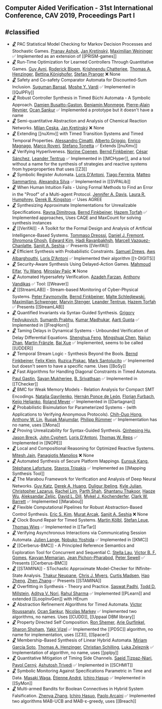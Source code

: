 ## Computer Aided Verification - 31st International Conference, CAV 2019, Proceedings Part I
#classified
---
-	[🔓](https://doi.org/10.1007/978-3-030-25540-4_29) PAC Statistical Model Checking for Markov Decision Processes and Stochastic Games.
	[Pranav Ashok](https://dblp.org/pid/200/8227.html), [Jan Kretínský](https://dblp.org/pid/95/6511.html), [Maximilian Weininger](https://dblp.org/pid/194/2910.html)
	✅ Implemented as an extension of [[PRISM-games]]
-	[🔓](https://doi.org/10.1007/978-3-030-25540-4_36) Run-Time Optimization for Learned Controllers Through Quantitative Games.
	[Guy Avni](https://dblp.org/pid/07/10110.html), [Roderick Bloem](https://dblp.org/pid/80/1300.html), [Krishnendu Chatterjee](https://dblp.org/pid/92/5602.html), [Thomas A. Henzinger](https://dblp.org/pid/h/ThomasAHenzinger.html), [Bettina Könighofer](https://dblp.org/pid/117/3735.html), [Stefan Pranger](https://dblp.org/pid/244/8267.html)
	❌ None
-	[🔓](https://doi.org/10.1007/978-3-030-25540-4_4) Safety and Co-safety Comparator Automata for Discounted-Sum Inclusion.
	[Suguman Bansal](https://dblp.org/pid/217/4777.html), [Moshe Y. Vardi](https://dblp.org/pid/v/MosheYVardi.html)
	✅ Implemented in [[QuIPFly]]
-	[🔓](https://doi.org/10.1007/978-3-030-25540-4_33) Robust Controller Synthesis in Timed Büchi Automata - A Symbolic Approach.
	[Damien Busatto-Gaston](https://dblp.org/pid/194/2532.html), [Benjamin Monmege](https://dblp.org/pid/85/733.html), [Pierre-Alain Reynier](https://dblp.org/pid/55/5954.html), [Ocan Sankur](https://dblp.org/pid/11/7805.html)
	✅ Implemented a prototype but it doesn't have a name
-	[🔓](https://doi.org/10.1007/978-3-030-25540-4_28) Semi-quantitative Abstraction and Analysis of Chemical Reaction Networks.
	[Milan Ceska](https://dblp.org/pid/213/3728.html), [Jan Kretínský](https://dblp.org/pid/95/6511.html)
	❌ None
-	[🔓](https://doi.org/10.1007/978-3-030-25540-4_21) Extending [[nuXmv]] with Timed Transition Systems and Timed Temporal Properties.
	[Alessandro Cimatti](https://dblp.org/pid/13/5961.html), [Alberto Griggio](https://dblp.org/pid/19/3686.html), [Enrico Magnago](https://dblp.org/pid/244/8257.html), [Marco Roveri](https://dblp.org/pid/83/563.html), [Stefano Tonetta](https://dblp.org/pid/t/StefanoTonetta.html)
	✅ Extends [[nuXmv]]
-	[🔓](https://doi.org/10.1007/978-3-030-25540-4_7) Verifying Hyperliveness.
	[Norine Coenen](https://dblp.org/pid/167/7922.html), [Bernd Finkbeiner](https://dblp.org/pid/73/4443.html), [César Sánchez](https://dblp.org/pid/38/1858.html), [Leander Tentrup](https://dblp.org/pid/143/2715.html)
	✅ Implemented in [[MCHyper]], and a tool without a name for the synthesis of strategies and reactive systems from hyperproperties that uses [[Z3]]
-	[🔓](https://doi.org/10.1007/978-3-030-25540-4_1) Symbolic Register Automata.
	[Loris D'Antoni](https://dblp.org/pid/85/770.html), [Tiago Ferreira](https://dblp.org/pid/201/3471.html), [Matteo Sammartino](https://dblp.org/pid/120/2179.html), [Alexandra Silva](https://dblp.org/pid/92/1378-1.html)
	✅ Implemented in [[SVPALib]]
-	[🔓](https://doi.org/10.1007/978-3-030-25540-4_20) When Human Intuition Fails - Using Formal Methods to Find an Error in the "Proof" of a Multi-agent Protocol.
	[Jennifer A. Davis](https://dblp.org/pid/72/871.html), [Laura R. Humphrey](https://dblp.org/pid/144/8597.html), [Derek B. Kingston](https://dblp.org/pid/41/6176.html)
	✅ Uses AGREE
-	[🔓](https://doi.org/10.1007/978-3-030-25540-4_13) Synthesizing Approximate Implementations for Unrealizable Specifications.
	[Rayna Dimitrova](https://dblp.org/pid/69/2960.html), [Bernd Finkbeiner](https://dblp.org/pid/73/4443.html), [Hazem Torfah](https://dblp.org/pid/140/9733.html)
	✅ Implemented approaches, Uses CAQE and MaxCount for solving synthesis instances
-	[🔓](https://doi.org/10.1007/978-3-030-25540-4_25) [[VerifAI]] - A Toolkit for the Formal Design and Analysis of Artificial Intelligence-Based Systems.
	[Tommaso Dreossi](https://dblp.org/pid/117/9140.html), [Daniel J. Fremont](https://dblp.org/pid/144/7602.html), [Shromona Ghosh](https://dblp.org/pid/164/5676.html), [Edward Kim](https://dblp.org/pid/06/445.html), [Hadi Ravanbakhsh](https://dblp.org/pid/134/9799.html), [Marcell Vazquez-Chanlatte](https://dblp.org/pid/192/1518.html), [Sanjit A. Seshia](https://dblp.org/pid/s/SanjitASeshia.html)
	✅ Presents [[VerifAI]]
-	[🔓](https://doi.org/10.1007/978-3-030-25540-4_15) Efficient Synthesis with Probabilistic Constraints.
	[Samuel Drews](https://dblp.org/pid/182/9259.html), [Aws Albarghouthi](https://dblp.org/pid/90/8295.html), [Loris D'Antoni](https://dblp.org/pid/85/770.html)
	✅ Implemented their algorithm [[τ-DIGITS]]
-	[🔓](https://doi.org/10.1007/978-3-030-25540-4_10) Security-Aware Synthesis Using Delayed-Action Games.
	[Mahmoud Elfar](https://dblp.org/pid/198/8166.html), [Yu Wang](https://dblp.org/pid/02/5889-44.html), [Miroslav Pajic](https://dblp.org/pid/74/7446.html)
	❌ None
-	[🔓](https://doi.org/10.1007/978-3-030-25540-4_11) Automated Hypersafety Verification.
	[Azadeh Farzan](https://dblp.org/pid/89/148.html), [Anthony Vandikas](https://dblp.org/pid/241/7113.html)
	✅ Tool: [[Weaver]]
-	[🔓](https://doi.org/10.1007/978-3-030-25540-4_24) [[StreamLAB]] - Stream-based Monitoring of Cyber-Physical Systems.
	[Peter Faymonville](https://dblp.org/pid/05/7445.html), [Bernd Finkbeiner](https://dblp.org/pid/73/4443.html), [Malte Schledjewski](https://dblp.org/pid/244/8206.html), [Maximilian Schwenger](https://dblp.org/pid/191/6041.html), [Marvin Stenger](https://dblp.org/pid/189/1078.html), [Leander Tentrup](https://dblp.org/pid/143/2715.html), [Hazem Torfah](https://dblp.org/pid/140/9733.html)
	✅ Presents [[StreamLAB]]
-	[🔓](https://doi.org/10.1007/978-3-030-25540-4_14) Quantified Invariants via Syntax-Guided Synthesis.
	[Grigory Fedyukovich](https://dblp.org/pid/43/8810.html), [Sumanth Prabhu](https://dblp.org/pid/206/6798-1.html), [Kumar Madhukar](https://dblp.org/pid/134/8956.html), [Aarti Gupta](https://dblp.org/pid/18/2229.html)
	✅ Implemented in [[FreqHorn]]
-	[🔓](https://doi.org/10.1007/978-3-030-25540-4_37) Taming Delays in Dynamical Systems - Unbounded Verification of Delay Differential Equations.
	[Shenghua Feng](https://dblp.org/pid/232/3100.html), [Mingshuai Chen](https://dblp.org/pid/169/1207.html), [Naijun Zhan](https://dblp.org/pid/63/1911.html), [Martin Fränzle](https://dblp.org/pid/34/3263.html), [Bai Xue](https://dblp.org/pid/74/2716-1.html)
	✅ Implemented, seems to be called [[UDDER]]
-	[🔓](https://doi.org/10.1007/978-3-030-25540-4_35) Temporal Stream Logic - Synthesis Beyond the Bools.
	[Bernd Finkbeiner](https://dblp.org/pid/73/4443.html), [Felix Klein](https://dblp.org/pid/80/8313-1.html), [Ruzica Piskac](https://dblp.org/pid/p/RuzicaPiskac.html), [Mark Santolucito](https://dblp.org/pid/115/9332.html)
	✅ Implemented but doesn't seem to have a specific name. Uses [[BoSy]]
-	[🔓](https://doi.org/10.1007/978-3-030-25540-4_3) Fast Algorithms for Handling Diagonal Constraints in Timed Automata.
	[Paul Gastin](https://dblp.org/pid/g/PaulGastin.html), [Sayan Mukherjee](https://dblp.org/pid/52/5375-2.html), [B. Srivathsan](https://dblp.org/pid/86/8295.html)
	✅ Implemented in [[TChecker]]
-	[🔓](https://doi.org/10.1007/978-3-030-25540-4_19) BMC for Weak Memory Models - Relation Analysis for Compact SMT Encodings.
	[Natalia Gavrilenko](https://dblp.org/pid/244/8281.html), [Hernán Ponce de León](https://dblp.org/pid/57/11444.html), [Florian Furbach](https://dblp.org/pid/157/6706.html), [Keijo Heljanko](https://dblp.org/pid/h/KeijoHeljanko.html), [Roland Meyer](https://dblp.org/pid/86/3051.html)
	✅ Implemented in [[Dartagnan]]
-	[🔓](https://doi.org/10.1007/978-3-030-25540-4_27) Probabilistic Bisimulation for Parameterized Systems - (with Applications to Verifying Anonymous Protocols).
	[Chih-Duo Hong](https://dblp.org/pid/00/8296.html), [Anthony W. Lin](https://dblp.org/pid/38/2655.html), [Rupak Majumdar](https://dblp.org/pid/71/1981.html), [Philipp Rümmer](https://dblp.org/pid/79/5611.html)
	✅ Implementation has no name, uses [[Mona]]
-	[🔓](https://doi.org/10.1007/978-3-030-25540-4_18) Proving Unrealizability for Syntax-Guided Synthesis.
	[Qinheping Hu](https://dblp.org/pid/201/4822.html), [Jason Breck](https://dblp.org/pid/148/1307.html), [John Cyphert](https://dblp.org/pid/211/9268.html), [Loris D'Antoni](https://dblp.org/pid/85/770.html), [Thomas W. Reps](https://dblp.org/pid/r/TWReps.html)
	✅ Implemented in [[NOPE]]
-	[🔓](https://doi.org/10.1007/978-3-030-25540-4_32) Local and Compositional Reasoning for Optimized Reactive Systems.
	[Mitesh Jain](https://dblp.org/pid/133/8487.html), [Panagiotis Manolios](https://dblp.org/pid/40/4888.html)
	❌ None
-	[🔓](https://doi.org/10.1007/978-3-030-25540-4_12) Automated Synthesis of Secure Platform Mappings.
	[Eunsuk Kang](https://dblp.org/pid/49/2420.html), [Stéphane Lafortune](https://dblp.org/pid/22/3097.html), [Stavros Tripakis](https://dblp.org/pid/85/6852.html)
	✅ Implemented as [[Mapping Synthesis Tool]]
-	[🔓](https://doi.org/10.1007/978-3-030-25540-4_26) The Marabou Framework for Verification and Analysis of Deep Neural Networks.
	[Guy Katz](https://dblp.org/pid/23/10321.html), [Derek A. Huang](https://dblp.org/pid/244/8209.html), [Duligur Ibeling](https://dblp.org/pid/220/3264.html), [Kyle Julian](https://dblp.org/pid/195/5867.html), [Christopher Lazarus](https://dblp.org/pid/180/3521.html), [Rachel Lim](https://dblp.org/pid/127/9695.html), [Parth Shah](https://dblp.org/pid/147/1126.html), [Shantanu Thakoor](https://dblp.org/pid/218/7437.html), [Haoze Wu](https://dblp.org/pid/195/8725-1.html), [Aleksandar Zeljic](https://dblp.org/pid/147/5994.html), [David L. Dill](https://dblp.org/pid/d/DavidLDill.html), [Mykel J. Kochenderfer](https://dblp.org/pid/34/2029.html), [Clark W. Barrett](https://dblp.org/pid/b/ClarkWBarrett.html)
	✅ Implemented [[Marabou]]
-	[🔓](https://doi.org/10.1007/978-3-030-25540-4_34) Flexible Computational Pipelines for Robust Abstraction-Based Control Synthesis.
	[Eric S. Kim](https://dblp.org/pid/151/6509.html), [Murat Arcak](https://dblp.org/pid/94/6666.html), [Sanjit A. Seshia](https://dblp.org/pid/s/SanjitASeshia.html)
	❌ None
-	[🔓](https://doi.org/10.1007/978-3-030-25540-4_5) Clock Bound Repair for Timed Systems.
	[Martin Kölbl](https://dblp.org/pid/221/1706.html), [Stefan Leue](https://dblp.org/pid/20/6822.html), [Thomas Wies](https://dblp.org/pid/23/5398.html)
	✅ Implemented in [[TarTar]]
-	[🔓](https://doi.org/10.1007/978-3-030-25540-4_6) Verifying Asynchronous Interactions via Communicating Session Automata.
	[Julien Lange](https://dblp.org/pid/96/7159.html), [Nobuko Yoshida](https://dblp.org/pid/29/3650.html)
	✅ Implemented in [[KMC]]
-	[🔓](https://doi.org/10.1007/978-3-030-25540-4_22) [[Cerberus-BMC]] - A Principled Reference Semantics and Exploration Tool for Concurrent and Sequential C.
	[Stella Lau](https://dblp.org/pid/244/8329.html), [Victor B. F. Gomes](https://dblp.org/pid/139/0605.html), [Kayvan Memarian](https://dblp.org/pid/28/10810.html), [Jean Pichon-Pharabod](https://dblp.org/pid/160/7730.html), [Peter Sewell](https://dblp.org/pid/74/185.html)
	✅ Presents [[Cerberus-BMC]]
-	[🔓](https://doi.org/10.1007/978-3-030-25540-4_31) [[STAMINA]] - STochastic Approximate Model-Checker for INfinite-State Analysis.
	[Thakur Neupane](https://dblp.org/pid/234/8759.html), [Chris J. Myers](https://dblp.org/pid/89/3161.html), [Curtis Madsen](https://dblp.org/pid/02/7594.html), [Hao Zheng](https://dblp.org/pid/31/6916-1.html), [Zhen Zhang](https://dblp.org/pid/19/5112-6.html)
	✅ Presents [[STAMINA]]
-	[🔓](https://doi.org/10.1007/978-3-030-25540-4_17) Overfitting in Synthesis - Theory and Practice.
	[Saswat Padhi](https://dblp.org/pid/180/8207.html), [Todd D. Millstein](https://dblp.org/pid/93/4679.html), [Aditya V. Nori](https://dblp.org/pid/n/AdityaVNori.html), [Rahul Sharma](https://dblp.org/pid/22/846-1.html)
	✅ Implemented [[PLearn]] and extended [[LoopInvGen]] with HEnum
-	[🔓](https://doi.org/10.1007/978-3-030-25540-4_2) Abstraction Refinement Algorithms for Timed Automata.
	[Victor Roussanaly](https://dblp.org/pid/241/5977.html), [Ocan Sankur](https://dblp.org/pid/11/7805.html), [Nicolas Markey](https://dblp.org/pid/m/NicolasMarkey.html)
	✅ Implemented two algorithms, no names. Uses [[CUDD]], [[Uppaal DBM library]]
-	[🔓](https://doi.org/10.1007/978-3-030-25540-4_9) Property Directed Self Composition.
	[Ron Shemer](https://dblp.org/pid/241/5907.html), [Arie Gurfinkel](https://dblp.org/pid/44/3532.html), [Sharon Shoham](https://dblp.org/pid/92/128.html), [Yakir Vizel](https://dblp.org/pid/86/2578.html)
	✅ Implemented the [[PDSC]] algorithm, no name for implementation, uses [[Z3]], [[Spacer]]
-	[🔓](https://doi.org/10.1007/978-3-030-25540-4_16) Membership-Based Synthesis of Linear Hybrid Automata.
	[Miriam García Soto](https://dblp.org/pid/132/1936.html), [Thomas A. Henzinger](https://dblp.org/pid/h/ThomasAHenzinger.html), [Christian Schilling](https://dblp.org/pid/72/2103-1.html), [Luka Zeleznik](https://dblp.org/pid/244/8265.html)
	✅ Implementation of algorithm, no name, uses [[pplpy]]
-	[🔓](https://doi.org/10.1007/978-3-030-25540-4_8) Quantitative Mitigation of Timing Side Channels.
	[Saeid Tizpaz-Niari](https://dblp.org/pid/195/5725.html), [Pavol Cerný](https://dblp.org/pid/34/6556.html), [Ashutosh Trivedi](https://dblp.org/pid/06/5756.html)
	✅ Implemented in [[SCHMIT]]
-	[🔓](https://doi.org/10.1007/978-3-030-25540-4_30) Symbolic Monitoring Against Specifications Parametric in Time and Data.
	[Masaki Waga](https://dblp.org/pid/182/1837.html), [Étienne André](https://dblp.org/pid/49/2992.html), [Ichiro Hasuo](https://dblp.org/pid/26/4542.html)
	✅ Implemented in [[SyMon]]
-	[🔓](https://doi.org/10.1007/978-3-030-25540-4_23) Multi-armed Bandits for Boolean Connectives in Hybrid System Falsification.
	[Zhenya Zhang](https://dblp.org/pid/98/4896.html), [Ichiro Hasuo](https://dblp.org/pid/26/4542.html), [Paolo Arcaini](https://dblp.org/pid/86/7855.html)
	✅ Implemented two algorithms MAB-UCB and MAB-ε-greedy, uses [[Breach]]
